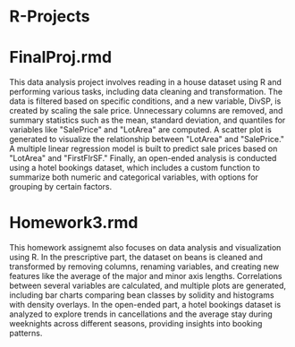 # R-Projects

# FinalProj.rmd
This data analysis project involves reading in a house dataset using R and performing various tasks, including data cleaning and transformation. The data is filtered based on specific conditions, and a new variable, DivSP, is created by scaling the sale price. Unnecessary columns are removed, and summary statistics such as the mean, standard deviation, and quantiles for variables like "SalePrice" and "LotArea" are computed. A scatter plot is generated to visualize the relationship between "LotArea" and "SalePrice." A multiple linear regression model is built to predict sale prices based on "LotArea" and "FirstFlrSF." Finally, an open-ended analysis is conducted using a hotel bookings dataset, which includes a custom function to summarize both numeric and categorical variables, with options for grouping by certain factors.

# Homework3.rmd
This homework assignemt also focuses on data analysis and visualization using R. In the prescriptive part, the dataset on beans is cleaned and transformed by removing columns, renaming variables, and creating new features like the average of the major and minor axis lengths. Correlations between several variables are calculated, and multiple plots are generated, including bar charts comparing bean classes by solidity and histograms with density overlays. In the open-ended part, a hotel bookings dataset is analyzed to explore trends in cancellations and the average stay during weeknights across different seasons, providing insights into booking patterns.
